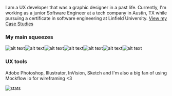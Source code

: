 I am a UX developer that was a graphic designer in a past life. Currently, I'm working as a junior Software Engineer at a tech company in Austin, TX while pursuing a certificate in software engineering at Linfield University. 
[View my Case Studies](https://lrizal.com)

### My main squeezes
![alt text](https://img.shields.io/badge/javascript-white?style=for-the-badge&logo=javascript)![alt text](https://img.shields.io/badge/sass-white?style=for-the-badge&logo=sass)![alt text](https://img.shields.io/badge/css-white?style=for-the-badge&logo=css)![alt text](https://img.shields.io/badge/react-white?style=for-the-badge&logo=react)![alt text](https://img.shields.io/badge/node-white?style=for-the-badge&logo=node)![alt text](https://img.shields.io/badge/mysql-white?style=for-the-badge&logo=mysql)![alt text](https://img.shields.io/badge/java-white?style=for-the-badge&logo=java)

### UX tools
Adobe Photoshop, Illustrator, InVision, Sketch and I'm also a big fan of using Mockflow io for wireframing <3


![stats](https://github-readme-stats.vercel.app/api?username=elrizal&theme=buefy&show_icons=true)


